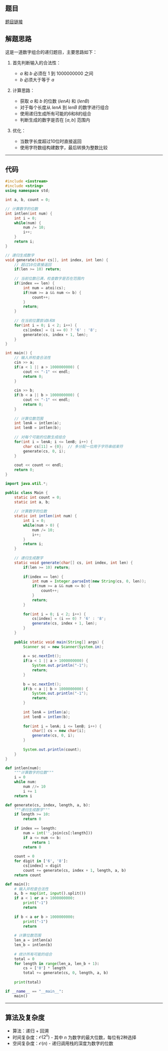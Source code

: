 ## 题目
[题目链接](https://www.nowcoder.com/practice/69682e8bd0654795955c2e478b988f93?tpId=182&tqId=314265&sourceUrl=/exam/oj&channenl=wgithub&fromPut=wgithub)

## 解题思路

这是一道数字组合的递归题目，主要思路如下：

1. 首先判断输入的合法性：
   - $a$ 和 $b$ 必须在 $1$ 到 $1000000000$ 之间
   - $b$ 必须大于等于 $a$

2. 计算思路：
   - 获取 $a$ 和 $b$ 的位数 $(lenA)$ 和 $(lenB)$
   - 对于每个长度从 $lenA$ 到 $lenB$ 的数字进行组合
   - 使用递归生成所有可能的6和8的组合
   - 判断生成的数字是否在 $[a,b]$ 范围内

3. 优化：
   - 当数字长度超过10位时直接返回
   - 使用字符数组构建数字，最后转换为整数比较

---

## 代码

```cpp []
#include <iostream>
#include <string>
using namespace std;

int a, b, count = 0;

// 计算数字的位数
int intlen(int num) {
    int i = 0;
    while(num) {
        num /= 10;
        i++;
    }
    return i;
}

// 递归生成数字
void generate(char cs[], int index, int len) {
    // 超过10位直接返回
    if(len >= 10) return;
    
    // 当前位数已满，检查数字是否在范围内
    if(index == len) {
        int num = atoi(cs);
        if(num >= a && num <= b) {
            count++;
        }
        return;
    }
    
    // 在当前位置尝试6和8
    for(int i = 0; i < 2; i++) {
        cs[index] = (i == 0) ? '6' : '8';
        generate(cs, index + 1, len);
    }
}

int main() {
    // 输入并检查合法性
    cin >> a;
    if(a < 1 || a > 1000000000) {
        cout << "-1" << endl;
        return 0;
    }
    
    cin >> b;
    if(b < a || b > 1000000000) {
        cout << "-1" << endl;
        return 0;
    }
    
    // 计算位数范围
    int lenA = intlen(a);
    int lenB = intlen(b);
    
    // 对每个可能的位数生成组合
    for(int i = lenA; i <= lenB; i++) {
        char cs[11] = {0};  // 多分配一位用于字符串结束符
        generate(cs, 0, i);
    }
    
    cout << count << endl;
    return 0;
}
```

```java []
import java.util.*;

public class Main {
    static int count = 0;
    static int a, b;
    
    // 计算数字的位数
    static int intlen(int num) {
        int i = 0;
        while(num > 0) {
            num /= 10;
            i++;
        }
        return i;
    }
    
    // 递归生成数字
    static void generate(char[] cs, int index, int len) {
        if(len >= 10) return;
        
        if(index == len) {
            int num = Integer.parseInt(new String(cs, 0, len));
            if(num >= a && num <= b) {
                count++;
            }
            return;
        }
        
        for(int i = 0; i < 2; i++) {
            cs[index] = (i == 0) ? '6' : '8';
            generate(cs, index + 1, len);
        }
    }
    
    public static void main(String[] args) {
        Scanner sc = new Scanner(System.in);
        
        a = sc.nextInt();
        if(a < 1 || a > 1000000000) {
            System.out.println("-1");
            return;
        }
        
        b = sc.nextInt();
        if(b < a || b > 1000000000) {
            System.out.println("-1");
            return;
        }
        
        int lenA = intlen(a);
        int lenB = intlen(b);
        
        for(int i = lenA; i <= lenB; i++) {
            char[] cs = new char[i];
            generate(cs, 0, i);
        }
        
        System.out.println(count);
    }
}
```

```python []
def intlen(num):
    """计算数字的位数"""
    i = 0
    while num:
        num //= 10
        i += 1
    return i

def generate(cs, index, length, a, b):
    """递归生成数字"""
    if length >= 10:
        return 0
        
    if index == length:
        num = int(''.join(cs[:length]))
        if a <= num <= b:
            return 1
        return 0
    
    count = 0
    for digit in ['6', '8']:
        cs[index] = digit
        count += generate(cs, index + 1, length, a, b)
    return count

def main():
    # 输入并检查合法性
    a, b = map(int, input().split())
    if a < 1 or a > 1000000000:
        print("-1")
        return
        
    if b < a or b > 1000000000:
        print("-1")
        return
    
    # 计算位数范围
    len_a = intlen(a)
    len_b = intlen(b)
    
    # 统计所有可能的组合
    total = 0
    for length in range(len_a, len_b + 1):
        cs = ['0'] * length
        total += generate(cs, 0, length, a, b)
    
    print(total)

if __name__ == "__main__":
    main()
```

---

## 算法及复杂度
- 算法：递归 + 回溯
- 时间复杂度：$\mathcal{O}(2^n)$ - 其中 $n$ 为数字的最大位数，每位有2种选择
- 空间复杂度：$\mathcal{O}(n)$ - 递归调用栈的深度为数字的位数